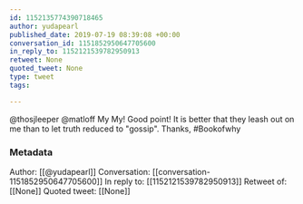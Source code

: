 ```yaml
---
id: 1152135774390718465
author: yudapearl
published_date: 2019-07-19 08:39:08 +00:00
conversation_id: 1151852950647705600
in_reply_to: 1152121539782950913
retweet: None
quoted_tweet: None
type: tweet
tags:

---
```


@thosjleeper @matloff My My! Good point! It is better that they leash out on me than to let truth reduced to "gossip". Thanks, #Bookofwhy

### Metadata

Author: [[@yudapearl]]
Conversation: [[conversation-1151852950647705600]]
In reply to: [[1152121539782950913]]
Retweet of: [[None]]
Quoted tweet: [[None]]
